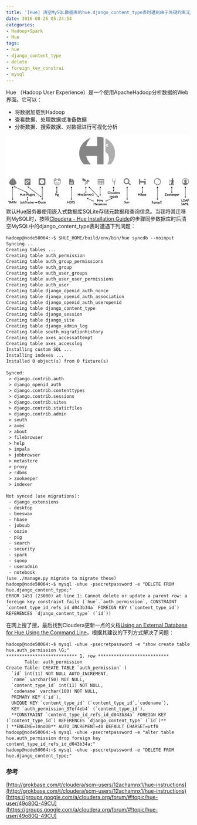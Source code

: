 ```yaml
---
title: '[Hue] 清空MySQL数据库的hue.django_content_type表时遇到由于外键约束无法删除错误!'
date: 2016-08-26 05:24:54
categories: 
- Hadoop+Spark
- Hue
tags: 
- hue
- django_content_type
- delete
- foreign_key_constrai
- mysql
---
```

Hue （Hadoop User Experience）是一个使用ApacheHadoop分析数据的Web界面。它可以：
- 将数据加载到Hadoop
- 查看数据、处理数据或准备数据
- 分析数据、搜索数据、对数据进行可视化分析

![[Hue] 清空MySQL数据库的hue.django_content_type表时遇到由于外键约束无法删除错误！](/images/2016/8/0026uWfMzy77IKYxdW7bf.jpg) 默认Hue服务器使用嵌入式数据库SQLite存储元数据和查询信息。当我将其迁移到MySQL时，按照[Cloudera - Hue Installation Guide](https://archive.cloudera.com/cdh5/cdh/5/hue/manual.html)的步骤同步数据库时后清空MySQL中的django_content_type表时遭遇下列问题：
```
hadoop@node50064:~$ $HUE_HOME/build/env/bin/hue syncdb --noinput
Syncing...
Creating tables ...
Creating table auth_permission
Creating table auth_group_permissions
Creating table auth_group
Creating table auth_user_groups
Creating table auth_user_user_permissions
Creating table auth_user
Creating table django_openid_auth_nonce
Creating table django_openid_auth_association
Creating table django_openid_auth_useropenid
Creating table django_content_type
Creating table django_session
Creating table django_site
Creating table django_admin_log
Creating table south_migrationhistory
Creating table axes_accessattempt
Creating table axes_accesslog
Installing custom SQL ...
Installing indexes ...
Installed 0 object(s) from 0 fixture(s)

Synced:
 > django.contrib.auth
 > django_openid_auth
 > django.contrib.contenttypes
 > django.contrib.sessions
 > django.contrib.sites
 > django.contrib.staticfiles
 > django.contrib.admin
 > south
 > axes
 > about
 > filebrowser
 > help
 > impala
 > jobbrowser
 > metastore
 > proxy
 > rdbms
 > zookeeper
 > indexer

Not synced (use migrations):
 - django_extensions
 - desktop
 - beeswax
 - hbase
 - jobsub
 - oozie
 - pig
 - search
 - security
 - spark
 - sqoop
 - useradmin
 - notebook
(use ./manage.py migrate to migrate these)
hadoop@node50064:~$ mysql -uhue -psecretpassword -e "DELETE FROM hue.django_content_type;"
ERROR 1451 (23000) at line 1: Cannot delete or update a parent row: a foreign key constraint fails (`hue`.`auth_permission`, CONSTRAINT `content_type_id_refs_id_d043b34a` FOREIGN KEY (`content_type_id`) REFERENCES `django_content_type` (`id`))
```

在网上搜了搜，最后找到Cloudera更新一点的文档[Using an External Database for Hue Using the Command Line](http://www.cloudera.com/documentation/enterprise/latest/topics/cdh_ig_hue_database.html)，根据其建议的下列方式解决了问题：
```
hadoop@node50064:~$ mysql -uhue -psecretpassword -e "show create table hue.auth_permission \G;"
*************************** 1. row ***************************
       Table: auth_permission
Create Table: CREATE TABLE `auth_permission` (
  `id` int(11) NOT NULL AUTO_INCREMENT,
  `name` varchar(50) NOT NULL,
  `content_type_id` int(11) NOT NULL,
  `codename` varchar(100) NOT NULL,
  PRIMARY KEY (`id`),
  UNIQUE KEY `content_type_id` (`content_type_id`,`codename`),
  KEY `auth_permission_37ef4eb4` (`content_type_id`),
  **CONSTRAINT `content_type_id_refs_id_d043b34a` FOREIGN KEY (`content_type_id`) REFERENCES `django_content_type` (`id`)**
) **ENGINE=InnoDB** AUTO_INCREMENT=40 DEFAULT CHARSET=utf8
hadoop@node50064:~$ mysql -uhue -psecretpassword -e "alter table hue.auth_permission drop foreign key content_type_id_refs_id_d043b34a;"
hadoop@node50064:~$ mysql -uhue -psecretpassword -e "DELETE FROM hue.django_content_type;"
```

### 参考

[http://grokbase.com/t/cloudera/scm-users/12achamnx1/hue-instructions](http://grokbase.com/t/cloudera/scm-users/12achamnx1/hue-instructions)    
[https://groups.google.com/a/cloudera.org/forum/#!topic/hue-user/49o80Q-49CU](https://groups.google.com/a/cloudera.org/forum/#!topic/hue-user/49o80Q-49CU)    